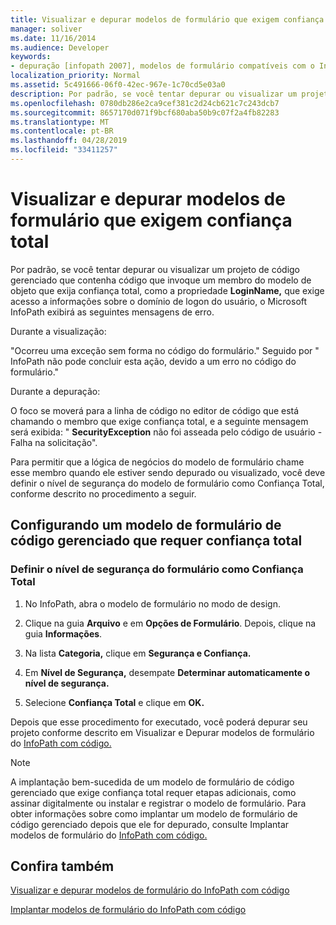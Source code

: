 ```yaml
---
title: Visualizar e depurar modelos de formulário que exigem confiança total
manager: soliver
ms.date: 11/16/2014
ms.audience: Developer
keywords:
- depuração [infopath 2007], modelos de formulário compatíveis com o InfoPath 2003, visualização de modelos de formulário compatíveis com o InfoPath 2003, modelos de formulário [InfoPath 2007], visualização de modelos de formulário compatíveis com 2003 [InfoPath 2007], depuração compatível com 2003, depuração de modelos de formulário compatíveis com o InfoPath 2003
localization_priority: Normal
ms.assetid: 5c491666-06f0-42ec-967e-1c70cd5e03a0
description: Por padrão, se você tentar depurar ou visualizar um projeto de código gerenciado que contenha código que invoque um membro do modelo de objeto que exija confiança total, como a propriedade LoginName, que exige acesso a informações sobre o domínio de logon do usuário, o Microsoft InfoPath exibirá as seguintes mensagens de erro.
ms.openlocfilehash: 0780db286e2ca9cef381c2d24cb621c7c243dcb7
ms.sourcegitcommit: 8657170d071f9bcf680aba50b9c07f2a4fb82283
ms.translationtype: MT
ms.contentlocale: pt-BR
ms.lasthandoff: 04/28/2019
ms.locfileid: "33411257"
---
```

# <a name="preview-and-debug-form-templates-that-require-full-trust"></a>Visualizar e depurar modelos de formulário que exigem confiança total

Por padrão, se você tentar depurar ou visualizar um projeto de código gerenciado que contenha código que invoque um membro do modelo de objeto que exija confiança total, como a propriedade **LoginName,** que exige acesso a informações sobre o domínio de logon do usuário, o Microsoft InfoPath exibirá as seguintes mensagens de erro. 
  
Durante a visualização:
  
"Ocorreu uma exceção sem forma no código do formulário." Seguido por " InfoPath não pode concluir esta ação, devido a um erro no código do formulário."
  
Durante a depuração:
  
O foco se moverá para a linha de código no editor de código que está chamando o membro que exige confiança total, e a seguinte mensagem será exibida: " **SecurityException** não foi asseada pelo código de usuário - Falha na solicitação". 
  
Para permitir que a lógica de negócios do modelo de formulário chame esse membro quando ele estiver sendo  depurado ou visualizado, você deve definir o nível de segurança do modelo de formulário como Confiança Total, conforme descrito no procedimento a seguir. 
  
## <a name="configuring-a-managed-code-form-template-that-requires-full-trust"></a>Configurando um modelo de formulário de código gerenciado que requer confiança total

### <a name="set-your-forms-security-level-to-full-trust"></a>Definir o nível de segurança do formulário como Confiança Total

1. No InfoPath, abra o modelo de formulário no modo de design.
    
2. Clique na guia **Arquivo** e em **Opções de Formulário**. Depois, clique na guia **Informações**. 
    
3. Na lista **Categoria,** clique em **Segurança e Confiança.**
    
4. Em **Nível de Segurança,** desempate **Determinar automaticamente o nível de segurança.**
    
5. Selecione **Confiança Total** e clique em **OK.**
    
Depois que esse procedimento for executado, você poderá depurar seu projeto conforme descrito em Visualizar e Depurar modelos de formulário do [InfoPath com código.](how-to-preview-and-debug-infopath-form-templates-with-code.md)
  
> [!NOTE]
> A implantação bem-sucedida de um modelo de formulário de código gerenciado que exige confiança total requer etapas adicionais, como assinar digitalmente ou instalar e registrar o modelo de formulário. Para obter informações sobre como implantar um modelo de formulário de código gerenciado depois que ele for depurado, consulte Implantar modelos de formulário do [InfoPath com código.](how-to-deploy-infopath-form-templates-with-code.md) 
  
## <a name="see-also"></a>Confira também



[Visualizar e depurar modelos de formulário do InfoPath com código](how-to-preview-and-debug-infopath-form-templates-with-code.md)
  
[Implantar modelos de formulário do InfoPath com código](how-to-deploy-infopath-form-templates-with-code.md)

